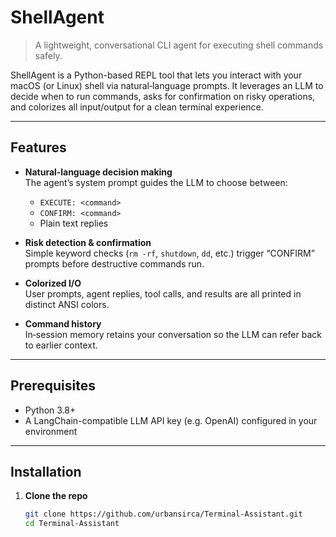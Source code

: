 # ShellAgent

> A lightweight, conversational CLI agent for executing shell commands safely.

ShellAgent is a Python-based REPL tool that lets you interact with your macOS (or Linux) shell via natural‐language prompts. It leverages an LLM to decide when to run commands, asks for confirmation on risky operations, and colorizes all input/output for a clean terminal experience.

---

## Features

- **Natural‐language decision making**  
  The agent’s system prompt guides the LLM to choose between:
  - `EXECUTE: <command>`  
  - `CONFIRM: <command>`  
  - Plain text replies

- **Risk detection & confirmation**  
  Simple keyword checks (`rm ‐rf`, `shutdown`, `dd`, etc.) trigger “CONFIRM” prompts before destructive commands run.

- **Colorized I/O**  
  User prompts, agent replies, tool calls, and results are all printed in distinct ANSI colors.

- **Command history**  
  In‐session memory retains your conversation so the LLM can refer back to earlier context.

---

## Prerequisites

- Python 3.8+  
- A LangChain-compatible LLM API key (e.g. OpenAI) configured in your environment  
---

## Installation

1. **Clone the repo**  
   ```bash
   git clone https://github.com/urbansirca/Terminal-Assistant.git
   cd Terminal-Assistant

